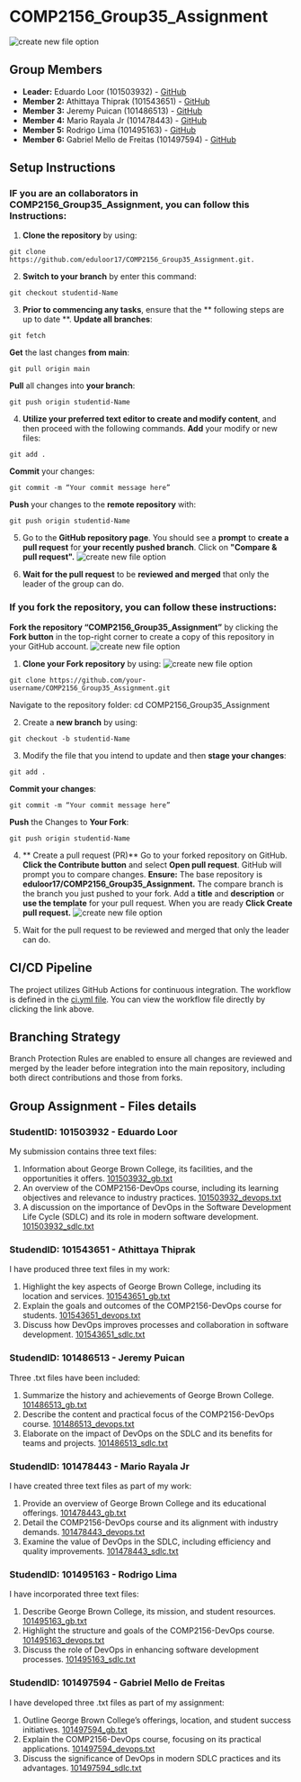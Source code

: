 # COMP2156_Group35_Assignment

![create new file option](/images/logo-group35.png)

## Group Members
- **Leader:** Eduardo Loor (101503932) - [GitHub](https://github.com/eduloor17)
- **Member 2:** Athittaya Thiprak (101543651) - [GitHub](https://github.com/ayathita)
- **Member 3:** Jeremy Puican (101486513) - [GitHub](https://github.com/jeremyp07)
- **Member 4:** Mario Rayala Jr (101478443) - [GitHub](https://github.com/mariorayalajr)
- **Member 5:** Rodrigo Lima (101495163) - [GitHub](https://github.com/rodrigolima46)
- **Member 6:** Gabriel Mello de Freitas (101497594) - [GitHub](https://github.com/thegabrielmfreitas)

## Setup Instructions
### IF you are an collaborators in COMP2156_Group35_Assignment, you can follow this Instructions:
1. **Clone the repository** by using:
```
git clone https://github.com/eduloor17/COMP2156_Group35_Assignment.git.
```

2. **Switch to your branch** by enter this command:
```
git checkout studentid-Name
```

3. **Prior to commencing any tasks**, ensure that the ** following steps are up to date **.
**Update all branches**:
```
git fetch
```
**Get** the last changes **from main**:
```
git pull origin main
```
**Pull** all changes into **your branch**:
```
git push origin studentid-Name
```
4. **Utilize your preferred text editor to create and modify content**, and then proceed with the following commands.
**Add** your modify or new files:
```
git add .
```
**Commit** your changes:
```
git commit -m “Your commit message here”
```
**Push** your changes to the **remote repository** with:
```
git push origin studentid-Name
```

5. Go to the **GitHub repository page**. You should see a **prompt** to **create a pull request** for **your recently pushed branch**. Click on **"Compare & pull request".**
![create new file option](/images/pull-request.png)

6. **Wait for the pull request** to be **reviewed and merged** that only the leader of the group can do.

### If you fork the repository, you can follow these instructions:
**Fork the repository “COMP2156_Group35_Assignment”** by clicking the **Fork button** in the top-right corner to create a copy of this repository in your GitHub account.
![create new file option](/images/fork-button.png) 

1. **Clone your Fork repository** by using:
![create new file option](/images/link.png)
```
git clone https://github.com/your-username/COMP2156_Group35_Assignment.git
```
Navigate to the repository folder:  cd COMP2156_Group35_Assignment

2. Create a **new branch** by using:
```
git checkout -b studentid-Name
```

3. Modify the file that you intend to update and then **stage your changes**:
```
git add .
```
**Commit your changes**:
```
git commit -m “Your commit message here”
```
**Push** the Changes to **Your Fork**:

```
git push origin studentid-Name
```

4. ** Create a pull request (PR)** Go to your forked repository on GitHub. **Click the Contribute button** and select **Open pull request**. GitHub will prompt you to compare changes. **Ensure:** The base repository is **eduloor17/COMP2156_Group35_Assignment.** The compare branch is the branch you just pushed to your fork. Add a **title** and **description** or **use the template** for your pull request. When you are ready **Click Create pull request.**
![create new file option](/images/pull-request-fork.png)
 
5. Wait for the pull request to be reviewed and merged that only the leader can do.

## CI/CD Pipeline
The project utilizes GitHub Actions for continuous integration. The workflow is defined in the [ci.yml file](https://github.com/eduloor17/COMP2156_Group35_Assignment/blob/main/.github/workflows/ci.yml).
You can view the workflow file directly by clicking the link above.

## Branching Strategy
Branch Protection Rules are enabled to ensure all changes are reviewed and merged by the leader before integration into the main repository, including both direct contributions and those from forks.


## Group Assignment - Files details

### StudentID: 101503932 - Eduardo Loor
My submission contains three text files:
  1. Information about George Brown College, its facilities, and the opportunities it offers.
  [101503932_gb.txt](https://github.com/eduloor17/COMP2156_Group35_Assignment/blob/main/101503932_gb.txt)
  2. An overview of the COMP2156-DevOps course, including its learning objectives and relevance to industry practices.
  [101503932_devops.txt](https://github.com/eduloor17/COMP2156_Group35_Assignment/blob/main/101503932_devops.txt)
  3. A discussion on the importance of DevOps in the Software Development Life Cycle (SDLC) and its role in modern software development.
  [101503932_sdlc.txt](https://github.com/eduloor17/COMP2156_Group35_Assignment/blob/main/101503932_sdlc.txt)

### StudendID: 101543651 - Athittaya Thiprak
I have produced three text files in my work:
  1. Highlight the key aspects of George Brown College, including its location and services.
  [101543651_gb.txt](https://github.com/eduloor17/COMP2156_Group35_Assignment/blob/main/101543651_gb.txt)
  2. Explain the goals and outcomes of the COMP2156-DevOps course for students.
  [101543651_devops.txt](https://github.com/eduloor17/COMP2156_Group35_Assignment/blob/main/101543651_devops.txt)
  3. Discuss how DevOps improves processes and collaboration in software development.
  [101543651_sdlc.txt](https://github.com/eduloor17/COMP2156_Group35_Assignment/blob/main/101543651_sdlc.txt)

### StudendID: 101486513 - Jeremy Puican
Three .txt files have been included:
1. Summarize the history and achievements of George Brown College.
[101486513_gb.txt](https://github.com/eduloor17/COMP2156_Group35_Assignment/blob/main/101486513_gb.txt)
2. Describe the content and practical focus of the COMP2156-DevOps course.
[101486513_devops.txt](https://github.com/eduloor17/COMP2156_Group35_Assignment/blob/main/101486513_devops.txt)
3. Elaborate on the impact of DevOps on the SDLC and its benefits for teams and projects.
[101486513_sdlc.txt](https://github.com/eduloor17/COMP2156_Group35_Assignment/blob/main/101486513_sdlc.txt)

### StudendID: 101478443 - Mario Rayala Jr
I have created three text files as part of my work:
  1. Provide an overview of George Brown College and its educational offerings.
  [101478443_gb.txt](https://github.com/eduloor17/COMP2156_Group35_Assignment/blob/main/101478443_gb.txt)
  2. Detail the COMP2156-DevOps course and its alignment with industry demands.
  [101478443_devops.txt](https://github.com/eduloor17/COMP2156_Group35_Assignment/blob/main/101478443_devops.txt)
  3. Examine the value of DevOps in the SDLC, including efficiency and quality improvements.
  [101478443_sdlc.txt](https://github.com/eduloor17/COMP2156_Group35_Assignment/blob/main/101478443_sdlc.txt)

### StudendID: 101495163 - Rodrigo Lima
I have incorporated three text files:
  1. Describe George Brown College, its mission, and student resources.
  [101495163_gb.txt](https://github.com/eduloor17/COMP2156_Group35_Assignment/blob/main/101495163_gb.txt)
  2. Highlight the structure and goals of the COMP2156-DevOps course.
  [101495163_devops.txt](https://github.com/eduloor17/COMP2156_Group35_Assignment/blob/main/101495163_devops.txt)
  3. Discuss the role of DevOps in enhancing software development processes.
  [101495163_sdlc.txt](https://github.com/eduloor17/COMP2156_Group35_Assignment/blob/main/101495163_sdlc.txt)

### StudendID: 101497594 - Gabriel Mello de Freitas
I have developed three .txt files as part of my assignment:
  1. Outline George Brown College’s offerings, location, and student success initiatives.
  [101497594_gb.txt](https://github.com/eduloor17/COMP2156_Group35_Assignment/blob/main/101497594_gb.txt)
  2. Explain the COMP2156-DevOps course, focusing on its practical applications.
  [101497594_devops.txt](https://github.com/eduloor17/COMP2156_Group35_Assignment/blob/main/101497594_devops.txt)
  3. Discuss the significance of DevOps in modern SDLC practices and its advantages.
  [101497594_sdlc.txt](https://github.com/eduloor17/COMP2156_Group35_Assignment/blob/main/101497594_sdlc.txt)
